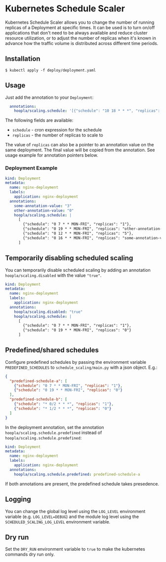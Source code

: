 ﻿# Kubernetes Schedule Scaler

Kubernetes Schedule Scaler allows you to change the number of running replicas
of a Deployment at specific times. It can be used is to turn on/off
applications that don't need to be always available and reduce cluster resource
utilization, or to adjust the number of replicas when it's known in advance how
the traffic volume is distributed across different time periods.

## Installation

```
$ kubectl apply -f deploy/deployment.yaml
```

## Usage

Just add the annotation to your `Deployment`:

```yaml
  annotations:
    hoopla/scaling.schedule: '[{"schedule": "10 18 * * *", "replicas": "3"}]'
```

The following fields are available:

- `schedule` - cron expression for the schedule
- `replicas` - the number of replicas to scale to

The value of `replicas` can also be a pointer to an annotation value on the same deployment.
The final value will be copied from the annotation. See usage example for annotation pointers below.

### Deployment Example

```yaml
kind: Deployment
metadata:
  name: nginx-deployment
  labels:
    application: nginx-deployment
  annotations:
    some-annotation-value: "3"
    other-annotation-value: "0"
    hoopla/scaling.schedule: |
      [
        {"schedule": "0 7 * * MON-FRI", "replicas": "1"},
        {"schedule": "0 19 * * MON-FRI", "replicas": "other-annotation-value"},
        {"schedule": "0 12 * * MON-FRI", "replicas": "5"},
        {"schedule": "0 16 * * MON-FRI", "replicas": "some-annotation-value"}
      ]
```

## Temporarily disabling scheduled scaling

You can temporarily disable scheduled scaling by adding an annotation `hoopla/scaling.disabled` with the value `"true"`.

```yaml
kind: Deployment
metadata:
  name: nginx-deployment
  labels:
    application: nginx-deployment
  annotations:
    hoopla/scaling.disabled: "true"
    hoopla/scaling.schedule: |
      [
        {"schedule": "0 7 * * MON-FRI", "replicas": "1"},
        {"schedule": "0 19 * * MON-FRI", "replicas": "0"}
      ]
```

## Predefined/shared schedules

Configure predefined schedules by passing the environment variable `PREDEFINED_SCHEDULES` to `schedule_scaling/main.py` with
a json object. E.g.:

```json
{
  "predefined-schedule-a": [
    {"schedule": "0 7 * * MON-FRI", "replicas": "1"},
    {"schedule": "0 19 * * MON-FRI", "replicas": "0"}
  ],
  "predefined-schedule-b": [
    {"schedule": "* 0/2 * * *", "replicas": "1"},
    {"schedule": "* 1/2 * * *", "replicas": "0"}
  ]
}
```

In the deployment annotation, set the annotation `hoopla/scaling.schedule.predefined` instead of `hoopla/scaling.schedule.predefined`:

```yaml
kind: Deployment
metadata:
  name: nginx-deployment
  labels:
    application: nginx-deployment
  annotations:
    hoopla/scaling.schedule.predefined: predefined-schedule-a
```

If both annotations are present, the predefined schedule takes presedence.

## Logging

You can change the global log level using the `LOG_LEVEL` environment variable (e.g. `LOG_LEVEL=DEBUG`)
and the module log level using the `SCHEDULED_SCALING_LOG_LEVEL` environment variable.

## Dry run

Set the `DRY_RUN` environment variable to `true` to make the kubernetes commands dry run only.

